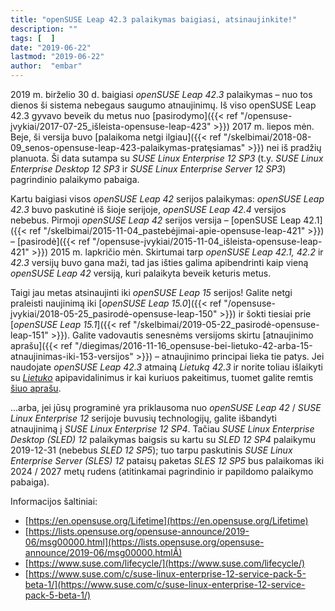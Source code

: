 ```yaml
---
title: "openSUSE Leap 42.3 palaikymas baigiasi, atsinaujinkite!"
description: ""
tags: [  ]
date: "2019-06-22"
lastmod: "2019-06-22"
author:  "embar"
---
```

2019 m. birželio 30 d. baigiasi _openSUSE Leap 42.3_ palaikymas – nuo tos dienos ši sistema nebegaus saugumo atnaujinimų. Iš viso openSUSE Leap 42.3 gyvavo beveik du metus nuo [pasirodymo]({{< ref "/opensuse-įvykiai/2017-07-25_išleista-opensuse-leap-423" >}}) 2017 m. liepos mėn. Beje, ši versija buvo [palaikoma netgi ilgiau]({{< ref "/skelbimai/2018-08-09_senos-opensuse-leap-423-palaikymas-pratęsiamas" >}}) nei iš pradžių planuota. Ši data sutampa su _SUSE Linux Enterprise 12 SP3_ (t.y. _SUSE Linux Enterprise Desktop 12 SP3_ ir _SUSE Linux Enterprise Server 12 SP3_) pagrindinio palaikymo pabaiga.

Kartu baigiasi visos _openSUSE Leap 42_ serijos palaikymas: _openSUSE Leap 42.3_ buvo paskutinė iš šioje serijoje, _openSUSE Leap 42.4_ versijos nebebus. Pirmoji _openSUSE Leap 42_ serijos versija – [openSUSE Leap 42.1]({{< ref "/skelbimai/2015-11-04_pastebėjimai-apie-opensuse-leap-421" >}}) – [pasirodė]({{< ref "/opensuse-įvykiai/2015-11-04_išleista-opensuse-leap-421" >}}) 2015 m. lapkričio mėn. Skirtumai tarp _openSUSE Leap 42.1, 42.2_ ir _42.3_ versijų buvo gana maži, tad jas išties galima apibendrinti kaip vieną _openSUSE Leap 42_ versiją, kuri palaikyta beveik keturis metus.

Taigi jau metas atsinaujinti iki _openSUSE Leap 15_ serijos! Galite netgi praleisti naujinimą iki [_openSUSE Leap 15.0_]({{< ref "/opensuse-įvykiai/2018-05-25_pasirodė-opensuse-leap-150" >}}) ir šokti tiesiai prie [_openSUSE Leap 15.1_]({{< ref "/skelbimai/2019-05-22_pasirodė-opensuse-leap-151" >}}). Galite vadovautis senesnėms versijoms skirtu [atnaujinimo aprašu]({{< ref "/diegimas/2016-11-16_opensuse-bei-lietuko-42-arba-15-atnaujinimas-iki-153-versijos" >}}) – atnaujinimo principai lieka tie patys. Jei naudojate _openSUSE Leap 42.3_ atmainą _Lietuką 42.3_ ir norite toliau išlaikyti su [_Lietuko_](https://www.lietukas.lt) apipavidalinimus ir kai kuriuos pakeitimus, tuomet galite remtis [šiuo aprašu](https://lietukas.lt/ymp/lietuko_atnaujinimas.html).

...arba, jei jūsų programinė yra priklausoma nuo _openSUSE Leap 42_ / _SUSE Linux Enterprise 12_ serijoje buvusių technologijų, galite išbandyti atnaujinimą į _SUSE Linux Enterprise 12 SP4_. Tačiau _SUSE Linux Enterprise Desktop (SLED) 12_ palaikymas baigsis su kartu su _SLED 12 SP4_ palaikymu 2019-12-31 (nebebus _SLED 12 SP5_); tuo tarpu paskutinis _SUSE Linux Enterprise Server (SLES) 12_ pataisų paketas _SLES 12 SP5_ bus palaikomas iki 2024 / 2027 metų rudens (atitinkamai pagrindinio ir papildomo palaikymo pabaiga).

Informacijos šaltiniai:

*   [https://en.opensuse.org/Lifetime](https://en.opensuse.org/Lifetime)
*   [https://lists.opensuse.org/opensuse-announce/2019-06/msg00000.html](https://lists.opensuse.org/opensuse-announce/2019-06/msg00000.htmlÂ)
*   [https://www.suse.com/lifecycle/](https://www.suse.com/lifecycle/)
*   [https://www.suse.com/c/suse-linux-enterprise-12-service-pack-5-beta-1/](https://www.suse.com/c/suse-linux-enterprise-12-service-pack-5-beta-1/)
